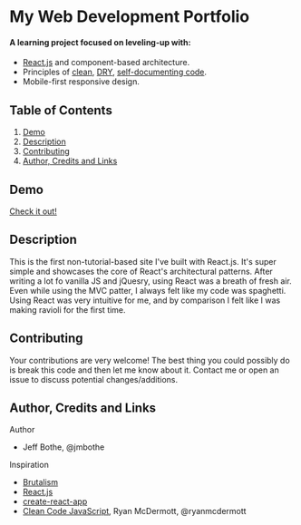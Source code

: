 # My Web Development Portfolio

#### A learning project focused on leveling-up with:
* [React.js](https://reactjs.org/) and component-based architecture.
* Principles of [clean](https://github.com/ryanmcdermott/clean-code-javascript), [DRY](https://en.wikipedia.org/wiki/Don%27t_repeat_yourself), [self-documenting code](https://en.wikipedia.org/wiki/Self-documenting_code).
* Mobile-first responsive design.

## Table of Contents

1. [Demo](#demo)
2. [Description](#description)
4. [Contributing](#contributing)
5. [Author, Credits and Links](#author)

<a name="demo"/>

## Demo

[Check it out!](https://www.jmbothe.com)

<a name="description"/>

## Description

This is the first non-tutorial-based site I've built with React.js. It's super simple and showcases the core of React's architectural patterns. After writing a lot fo vanilla JS and jQuesry, using React was a breath of fresh air. Even while using the MVC patter, I always felt like my code was spaghetti. Using React was very intuitive for me, and by comparison I felt like I was making ravioli for the first time.

<a name="contributing"/>

## Contributing

Your contributions are very welcome! The best thing you could possibly do is break this code and then let me know about it. Contact me or open an issue to discuss potential changes/additions.

<a name="author"/>

## Author, Credits and Links

Author
* Jeff Bothe, @jmbothe

Inspiration
* [Brutalism](http://brutalistwebsites.com/)
* [React.js](https://reactjs.org/)
* [create-react-app](https://github.com/facebookincubator/create-react-app)
* [Clean Code JavaScript](https://github.com/ryanmcdermott/clean-code-javascript), Ryan McDermott, @ryanmcdermott
